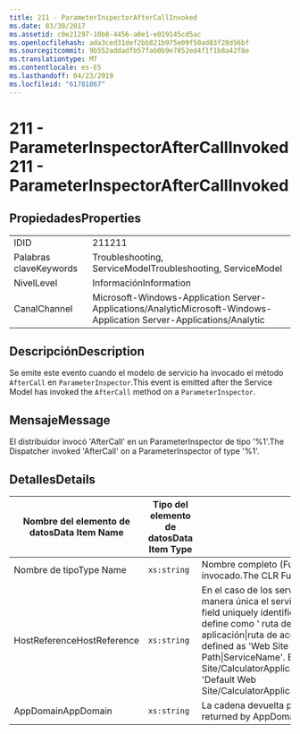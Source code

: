 ```yaml
---
title: 211 - ParameterInspectorAfterCallInvoked
ms.date: 03/30/2017
ms.assetid: c0e21297-10b8-4456-a0e1-e019145cd5ac
ms.openlocfilehash: ada3ced31def2bb821b975e09f50ad83f28d56bf
ms.sourcegitcommit: 9b552addadfb57fab0b9e7852ed4f1f1b8a42f8e
ms.translationtype: MT
ms.contentlocale: es-ES
ms.lasthandoff: 04/23/2019
ms.locfileid: "61781867"
---
```

# <a name="211---parameterinspectoraftercallinvoked"></a><span data-ttu-id="d032b-102">211 - ParameterInspectorAfterCallInvoked</span><span class="sxs-lookup"><span data-stu-id="d032b-102">211 - ParameterInspectorAfterCallInvoked</span></span>
## <a name="properties"></a><span data-ttu-id="d032b-103">Propiedades</span><span class="sxs-lookup"><span data-stu-id="d032b-103">Properties</span></span>  
  
|||  
|-|-|  
|<span data-ttu-id="d032b-104">ID</span><span class="sxs-lookup"><span data-stu-id="d032b-104">ID</span></span>|<span data-ttu-id="d032b-105">211</span><span class="sxs-lookup"><span data-stu-id="d032b-105">211</span></span>|  
|<span data-ttu-id="d032b-106">Palabras clave</span><span class="sxs-lookup"><span data-stu-id="d032b-106">Keywords</span></span>|<span data-ttu-id="d032b-107">Troubleshooting, ServiceModel</span><span class="sxs-lookup"><span data-stu-id="d032b-107">Troubleshooting, ServiceModel</span></span>|  
|<span data-ttu-id="d032b-108">Nivel</span><span class="sxs-lookup"><span data-stu-id="d032b-108">Level</span></span>|<span data-ttu-id="d032b-109">Información</span><span class="sxs-lookup"><span data-stu-id="d032b-109">Information</span></span>|  
|<span data-ttu-id="d032b-110">Canal</span><span class="sxs-lookup"><span data-stu-id="d032b-110">Channel</span></span>|<span data-ttu-id="d032b-111">Microsoft-Windows-Application Server-Applications/Analytic</span><span class="sxs-lookup"><span data-stu-id="d032b-111">Microsoft-Windows-Application Server-Applications/Analytic</span></span>|  
  
## <a name="description"></a><span data-ttu-id="d032b-112">Descripción</span><span class="sxs-lookup"><span data-stu-id="d032b-112">Description</span></span>  
 <span data-ttu-id="d032b-113">Se emite este evento cuando el modelo de servicio ha invocado el método `AfterCall` en `ParameterInspector`.</span><span class="sxs-lookup"><span data-stu-id="d032b-113">This event is emitted after the Service Model has invoked the `AfterCall` method on a `ParameterInspector`.</span></span>  
  
## <a name="message"></a><span data-ttu-id="d032b-114">Mensaje</span><span class="sxs-lookup"><span data-stu-id="d032b-114">Message</span></span>  
 <span data-ttu-id="d032b-115">El distribuidor invocó 'AfterCall' en un ParameterInspector de tipo '%1'.</span><span class="sxs-lookup"><span data-stu-id="d032b-115">The Dispatcher invoked 'AfterCall' on a ParameterInspector of type '%1'.</span></span>  
  
## <a name="details"></a><span data-ttu-id="d032b-116">Detalles</span><span class="sxs-lookup"><span data-stu-id="d032b-116">Details</span></span>  
  
|<span data-ttu-id="d032b-117">Nombre del elemento de datos</span><span class="sxs-lookup"><span data-stu-id="d032b-117">Data Item Name</span></span>|<span data-ttu-id="d032b-118">Tipo del elemento de datos</span><span class="sxs-lookup"><span data-stu-id="d032b-118">Data Item Type</span></span>|<span data-ttu-id="d032b-119">Descripción</span><span class="sxs-lookup"><span data-stu-id="d032b-119">Description</span></span>|  
|--------------------|--------------------|-----------------|  
|<span data-ttu-id="d032b-120">Nombre de tipo</span><span class="sxs-lookup"><span data-stu-id="d032b-120">Type Name</span></span>|`xs:string`|<span data-ttu-id="d032b-121">Nombre completo (FullName) de CLR del tipo del `ParameterInspector` invocado.</span><span class="sxs-lookup"><span data-stu-id="d032b-121">The CLR FullName of the type of the invoked `ParameterInspector`.</span></span>|  
|<span data-ttu-id="d032b-122">HostReference</span><span class="sxs-lookup"><span data-stu-id="d032b-122">HostReference</span></span>|`xs:string`|<span data-ttu-id="d032b-123">En el caso de los servicios hospedados en web, este campo identifica de manera única el servicio en la jerarquía web.</span><span class="sxs-lookup"><span data-stu-id="d032b-123">For Web-hosted services, this field uniquely identifies the service in the Web hierarchy.</span></span> <span data-ttu-id="d032b-124">Su formato se define como ' ruta de acceso Virtual de sitio Web de nombre de la aplicación&#124;ruta de acceso Virtual del servicio&#124;ServiceName ".</span><span class="sxs-lookup"><span data-stu-id="d032b-124">Its format is defined as 'Web Site Name Application Virtual Path&#124;Service Virtual Path&#124;ServiceName'.</span></span> <span data-ttu-id="d032b-125">Ejemplo: ' Default Web Site/CalculatorApplication&#124;/CalculatorService.svc&#124;CalculatorService'.</span><span class="sxs-lookup"><span data-stu-id="d032b-125">Example: 'Default Web Site/CalculatorApplication&#124;/CalculatorService.svc&#124;CalculatorService'.</span></span>|  
|<span data-ttu-id="d032b-126">AppDomain</span><span class="sxs-lookup"><span data-stu-id="d032b-126">AppDomain</span></span>|`xs:string`|<span data-ttu-id="d032b-127">La cadena devuelta por AppDomain.CurrentDomain.FriendlyName.</span><span class="sxs-lookup"><span data-stu-id="d032b-127">The string returned by AppDomain.CurrentDomain.FriendlyName.</span></span>|
